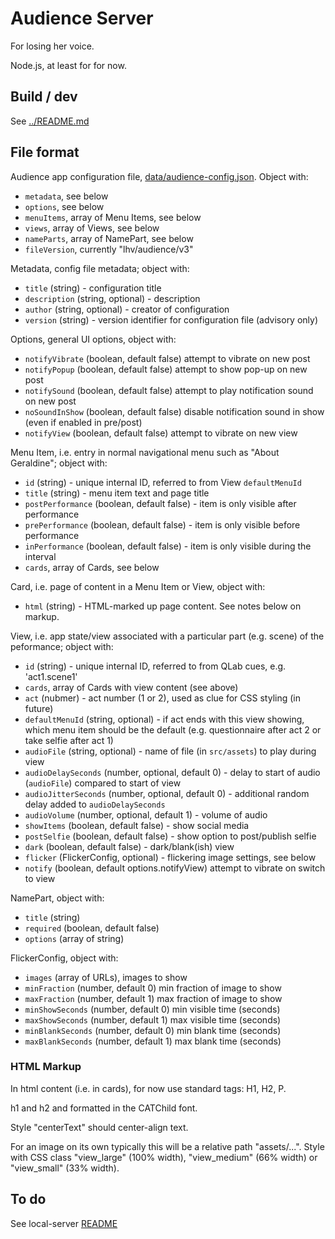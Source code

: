 # Audience Server

For losing her voice.

Node.js, at least for for now.

## Build / dev

See [../README.md](../README.md)

## File format

Audience app configuration file, [data/audience-config.json](data/audience-config.json).
Object with:
- `metadata`, see below
- `options`, see below
- `menuItems`, array of Menu Items, see below
- `views`, array of Views, see below
- `nameParts`, array of NamePart, see below
- `fileVersion`, currently "lhv/audience/v3"

Metadata, config file metadata; object with:
- `title` (string) - configuration title
- `description` (string, optional) - description
- `author` (string, optional) - creator of configuration
- `version` (string) - version identifier for configuration file (advisory only)

Options, general UI options, object with:
- `notifyVibrate` (boolean, default false) attempt to vibrate on new post
- `notifyPopup` (boolean, default false) attempt to show pop-up on new post
- `notifySound` (boolean, default false) attempt to play notification sound on new post
- `noSoundInShow` (boolean, default false) disable notification sound in show (even if enabled in pre/post)
- `notifyView` (boolean, default false) attempt to vibrate on new view
 
Menu Item, i.e. entry in normal navigational menu such as "About Geraldine"; object with:
- `id` (string) - unique internal ID, referred to from View `defaultMenuId`
- `title` (string) - menu item text and page title
- `postPerformance` (boolean, default false) - item is only visible after performance
- `prePerformance` (boolean, default false) - item is only visible before performance
- `inPerformance` (boolean, default false) - item is only visible during the interval
- `cards`, array of Cards, see below

Card, i.e. page of content in a Menu Item or View, object with:
- `html` (string) - HTML-marked up page content. See notes below on markup.

View, i.e. app state/view associated with a particular part (e.g. scene) of the peformance; object with:
- `id` (string) - unique internal ID, referred to from QLab cues, e.g. 'act1.scene1'
- `cards`, array of Cards with view content (see above)
- `act` (nubmer) - act number (1 or 2), used as clue for CSS styling (in future)
- `defaultMenuId` (string, optional) - if act ends with this view showing, which menu item should be the default (e.g. questionnaire after act 2 or take selfie after act 1)
- `audioFile` (string, optional) - name of file (in `src/assets`) to play during view
- `audioDelaySeconds` (number, optional, default 0) - delay to start of audio (`audioFile`) compared to start of view
- `audioJitterSeconds` (number, optional, default 0) - additional random delay added to `audioDelaySeconds`
- `audioVolume` (number, optional, default 1) - volume of audio
- `showItems` (boolean, default false) - show social media
- `postSelfie` (boolean, default false) - show option to post/publish selfie
- `dark` (boolean, default false) - dark/blank(ish) view
- `flicker` (FlickerConfig, optional) - flickering image settings, see below
- `notify` (boolean, default options.notifyView) attempt to vibrate on switch to view

NamePart, object with:
- `title` (string)
- `required` (boolean, default false)
- `options` (array of string)

FlickerConfig, object with:
- `images` (array of URLs), images to show
- `minFraction` (number, default 0) min fraction of image to show
- `maxFraction` (number, default 1) max fraction of image to show
- `minShowSeconds` (number, default 0) min visible time (seconds)
- `maxShowSeconds` (number, default 1) max visible time (seconds)
- `minBlankSeconds` (number, default 0) min blank time (seconds)
- `maxBlankSeconds` (number, default 1) max blank time (seconds)

### HTML Markup

In html content (i.e. in cards), for now use standard tags: H1, H2, P. 

h1 and h2 and formatted in the CATChild font.

Style "centerText" should center-align text.

For an image on its own typically this will be a relative path "assets/...".
Style with CSS class "view_large" (100% width), "view_medium" (66% width) or "view_small" (33% width).

## To do

See local-server [README](../local-server/README.md)

